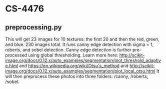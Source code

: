 # CS-4476

## preprocessing.py
This will get 23 images for 10 textures: the first 20 and then the red, green, and blue. 230 images total.
It runs canny edge detection with sigma = 1, roberts, and sobel detection. 
Canny edge detection is further pre-processed using global thresholding. Learn more here: http://scikit-image.org/docs/0.12.x/auto_examples/segmentation/plot_threshold_adaptive.html and https://en.wikipedia.org/wiki/Otsu's_method and http://scikit-image.org/docs/0.12.x/auto_examples/segmentation/plot_local_otsu.html
It will then preprocess these photos into three folders: /canny, /roberts, /sobel.
